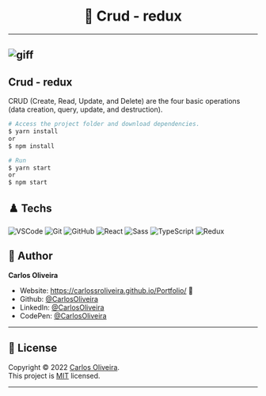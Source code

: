 <h1 align="center"> 🚀 Crud - redux </h1>

---
![giff](https://user-images.githubusercontent.com/63623377/178039078-43608dcb-a3aa-4ede-8e7a-26718d37612f.gif)
---

## Crud - redux

CRUD (Create, Read, Update, and Delete) are the four basic operations (data creation, query, update, and destruction).


```bash
# Access the project folder and download dependencies.
$ yarn install
or
$ npm install
```

```bash
# Run
$ yarn start
or
$ npm start
```

## ♟️ Techs


![VSCode](https://img.shields.io/badge/-VSCode-0085D1?style=flat-square&logo=visual-studio-code&logoColor=white)
![Git](https://img.shields.io/badge/-Git-F05032?style=flat-square&logo=git&logoColor=white)
![GitHub](https://img.shields.io/badge/-GitHub-212121?style=flat-square&logo=GitHub&logoColor=white)
![React](https://img.shields.io/badge/-React-black?style=flat-square&logo=React&logoColor=2F74C0)
![Sass](https://img.shields.io/badge/-Sass-C76494?style=flat-square&logo=Sass&logoColor=white)
![TypeScript](https://img.shields.io/badge/-TypeScript-007ACC?style=flat-square&logo=TypeScript&logoColor=white)
![Redux](https://img.shields.io/badge/-redux-white?style=flat-square&logo=redux&logoColor=2F74C0)




## 👤 Author

**Carlos Oliveira**

- Website: https://carlossroliveira.github.io/Portfolio/ 🖤
- Github: [@CarlosOliveira](https://github.com/carlossroliveira)
- LinkedIn: [@CarlosOliveira](https://www.linkedin.com/in/carlos-oliveira-ab93941a1/)
- CodePen: [@CarlosOliveira](https://codepen.io/carlosjs)

---

## 📝 License

Copyright © 2022 [Carlos Oliveira](https://github.com/carlossroliveira).<br />
This project is [MIT](https://opensource.org/licenses/MIT) licensed.

---
